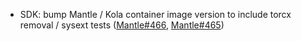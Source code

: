 - SDK: bump Mantle / Kola container image version to include torcx removal / sysext tests ([Mantle#466](https://github.com/flatcar/mantle/pull/466), [Mantle#465](https://github.com/flatcar/mantle/pull/465))
